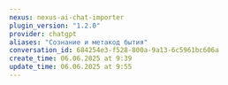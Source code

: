 ```yaml
---
nexus: nexus-ai-chat-importer
plugin_version: "1.2.0"
provider: chatgpt
aliases: "Сознание и метакод бытия"
conversation_id: 684254e3-f528-800a-9a13-6c5961bc606a
create_time: 06.06.2025 at 9:39
update_time: 06.06.2025 at 9:55
---
```

